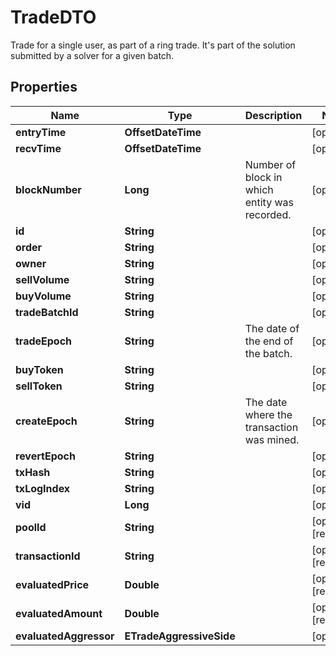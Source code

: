 

# TradeDTO

Trade for a single user, as part of a ring trade. It's part of the solution submitted by a solver for a given batch.

## Properties

Name | Type | Description | Notes
------------ | ------------- | ------------- | -------------
**entryTime** | **OffsetDateTime** |  |  [optional]
**recvTime** | **OffsetDateTime** |  |  [optional]
**blockNumber** | **Long** | Number of block in which entity was recorded. |  [optional]
**id** | **String** |  |  [optional]
**order** | **String** |  |  [optional]
**owner** | **String** |  |  [optional]
**sellVolume** | **String** |  |  [optional]
**buyVolume** | **String** |  |  [optional]
**tradeBatchId** | **String** |  |  [optional]
**tradeEpoch** | **String** | The date of the end of the batch. |  [optional]
**buyToken** | **String** |  |  [optional]
**sellToken** | **String** |  |  [optional]
**createEpoch** | **String** | The date where the transaction was mined. |  [optional]
**revertEpoch** | **String** |  |  [optional]
**txHash** | **String** |  |  [optional]
**txLogIndex** | **String** |  |  [optional]
**vid** | **Long** |  |  [optional]
**poolId** | **String** |  |  [optional] [readonly]
**transactionId** | **String** |  |  [optional] [readonly]
**evaluatedPrice** | **Double** |  |  [optional] [readonly]
**evaluatedAmount** | **Double** |  |  [optional] [readonly]
**evaluatedAggressor** | **ETradeAggressiveSide** |  |  [optional]



